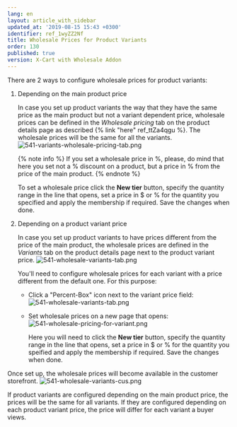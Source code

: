 ```yaml
---
lang: en
layout: article_with_sidebar
updated_at: '2019-08-15 15:43 +0300'
identifier: ref_1wyZZ2Nf
title: Wholesale Prices for Product Variants
order: 130
published: true
version: X-Cart with Wholesale Addon
---
```

There are 2 ways to configure wholesale prices for product variants:

1. Depending on the main product price

   In case you set up product variants the way that they have the same price as the main product but not a variant dependent price, wholesale prices can be defined in the _Wholesale pricing_ tab on the product details page as described {% link "here" ref_ttZa4qgu %}. The wholesale prices will be the same for all the variants.
   ![541-variants-wholesale-pricing-tab.png]({{site.baseurl}}/attachments/ref_1wyZZ2Nf/541-variants-wholesale-pricing-tab.png)

   {% note info %}
   If you set a wholesale price in %, please, do mind that here you set not a % discount on a product, but a price in % from the price of the main product.
   {% endnote %}
    
   To set a wholesale price click the **New tier** button, specify the quantity range in the line that opens, set a price in $ or % for the quantity you specified and apply the membership if required. Save the changes when done.

2. Depending on a product variant price
   
   In case you set up product variants to have prices different from the price of the main product, the wholesale prices are defined in the _Variants_ tab on the product details page next to the product variant price. 
   ![541-wholesale-variants-tab.png]({{site.baseurl}}/attachments/ref_1wyZZ2Nf/541-wholesale-variants-tab.png)
   
   You'll need to configure wholesale prices for each variant with a price different from the default one. For this purpose:
   * Click a "Percent-Box" icon next to the variant price field:
     ![541-wholesale-variants-tab.png]({{site.baseurl}}/attachments/ref_1wyZZ2Nf/541-wholesale-variants-tab.png)
   * Set wholesale prices on a new page that opens:
     ![541-wholesale-pricing-for-variant.png]({{site.baseurl}}/attachments/ref_1wyZZ2Nf/541-wholesale-pricing-for-variant.png)

     Here you will need to click the **New tier** button, specify the quantity range in the line that opens, set a price in $ or % for the quantity you speified and apply the membership if required. Save the changes when done.

   
Once set up, the wholesale prices will become available in the customer storefront.
![541-wholesale-variants-cus.png]({{site.baseurl}}/attachments/ref_1wyZZ2Nf/541-wholesale-variants-cus.png)  

If product variants are configured depending on the main product price, the prices will be the same for all variants. If they are configured depending on each product variant price, the price will differ for each variant a buyer views.
